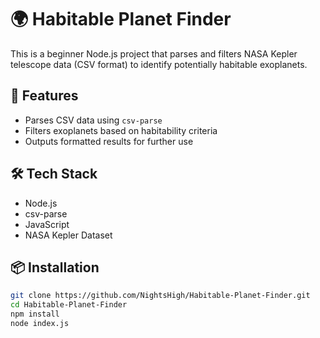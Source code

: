 # 🌍 Habitable Planet Finder

This is a beginner Node.js project that parses and filters NASA Kepler telescope data (CSV format) to identify potentially habitable exoplanets.

## 🚀 Features

- Parses CSV data using `csv-parse`
- Filters exoplanets based on habitability criteria
- Outputs formatted results for further use

## 🛠 Tech Stack

- Node.js
- csv-parse
- JavaScript
- NASA Kepler Dataset

## 📦 Installation

```bash
git clone https://github.com/NightsHigh/Habitable-Planet-Finder.git
cd Habitable-Planet-Finder
npm install
node index.js
